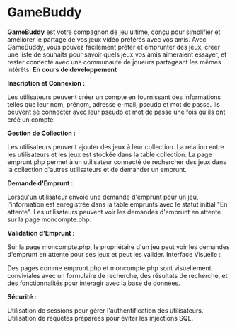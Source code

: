 # GameBuddy
**GameBuddy** est votre compagnon de jeu ultime, conçu pour simplifier et améliorer le partage de vos jeux vidéo préférés avec vos amis. Avec GameBuddy, vous pouvez facilement prêter et emprunter des jeux, créer une liste de souhaits pour savoir quels jeux vos amis aimeraient essayer, et rester connecté avec une communauté de joueurs partageant les mêmes intérêts. **En cours de developpement**

__**Inscription et Connexion :**__

Les utilisateurs peuvent créer un compte en fournissant des informations telles que leur nom, prénom, adresse e-mail, pseudo et mot de passe.
Ils peuvent se connecter avec leur pseudo et mot de passe une fois qu'ils ont créé un compte.

**Gestion de Collection :**

Les utilisateurs peuvent ajouter des jeux à leur collection. La relation entre les utilisateurs et les jeux est stockée dans la table collection.
La page emprunt.php permet à un utilisateur connecté de rechercher des jeux dans la collection d'autres utilisateurs et de demander un emprunt.

**Demande d'Emprunt :**

Lorsqu'un utilisateur envoie une demande d'emprunt pour un jeu, l'information est enregistrée dans la table emprunts avec le statut initial "En attente".
Les utilisateurs peuvent voir les demandes d'emprunt en attente sur la page moncompte.php.

**Validation d'Emprunt :**

Sur la page moncompte.php, le propriétaire d'un jeu peut voir les demandes d'emprunt en attente pour ses jeux et peut les valider.
Interface Visuelle :

Des pages comme emprunt.php et moncompte.php sont visuellement conviviales avec un formulaire de recherche, des résultats de recherche, et des fonctionnalités pour interagir avec la base de données.

**Sécurité :**

Utilisation de sessions pour gérer l'authentification des utilisateurs.
Utilisation de requêtes préparées pour éviter les injections SQL.





